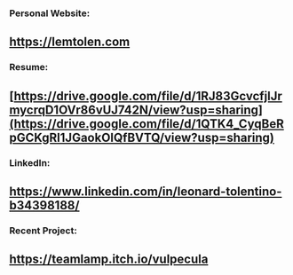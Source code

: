 ### Personal Website:
https://lemtolen.com
----------------------------------------------------------------
### Resume:
[https://drive.google.com/file/d/1RJ83GcvcfjlJrmycrqD1OVr86vUJ742N/view?usp=sharing](https://drive.google.com/file/d/1QTK4_CyqBeRpGCKgRl1JGaokOIQfBVTQ/view?usp=sharing)
----------------------------------------------------------------
### LinkedIn:
https://www.linkedin.com/in/leonard-tolentino-b34398188/
----------------------------------------------------------------
### Recent Project:
https://teamlamp.itch.io/vulpecula
----------------------------------------------------------------

<!--
**Matthew-Tolentino/Matthew-Tolentino** is a ✨ _special_ ✨ repository because its `README.md` (this file) appears on your GitHub profile.

Here are some ideas to get you started:

- 🔭 I’m currently working on ...
- 🌱 I’m currently learning ...
- 👯 I’m looking to collaborate on ...
- 🤔 I’m looking for help with ...
- 💬 Ask me about ...
- 📫 How to reach me: ...
- 😄 Pronouns: ...
- ⚡ Fun fact: ...
-->
